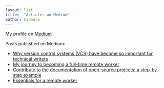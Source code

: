 ```yaml
---
layout: list
title:  "Articles on Medium"
author: Carmela
---
```


My profile on [Medium](https://medium.com/@carmelagreco)

Posts published on Medium:
- [Why version control systems (VCS) have become so important for technical writers](https://medium.com/@carmelagreco/why-version-control-systems-vcs-have-become-so-important-for-technical-writers-bfc319f04e18)
- [My journey to becoming a full-time remote worker](https://medium.com/@carmelagreco/my-journey-to-remote-work-e9cc07e788)
- [Contribute to the documentation of open-source projects: a step-by-step example](https://medium.com/@carmelagreco/contribute-to-the-documentation-of-open-source-projects-a-step-by-step-example-8502ec1cbc20?sk=b9403705aa30ffe8b25606ad6c5e6669)
- [Essentials for a remote worker](https://medium.com/@carmelagreco/essentials-for-a-remote-worker-fb39f0b6998b)